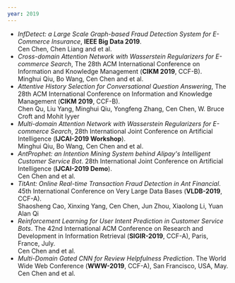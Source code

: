 ```yaml
---
year: 2019
---
```


- *InfDetect: a Large Scale Graph-based Fraud Detection System for E-Commerce Insurance*, **IEEE Big Data 2019**.  
   Cen Chen, Chen Liang and et al.
- *Cross-domain Attention Network with Wasserstein Regularizers for E-commerce Search*, The 28th ACM International Conference on Information and Knowledge Management (**CIKM 2019**, CCF-B).  
   Minghui Qiu, Bo Wang, Cen Chen and et al.
- *Attentive History Selection for Conversational Question Answering*, The 28th ACM International Conference on Information and Knowledge Management (**CIKM 2019**, CCF-B).  
   Chen Qu, Liu Yang, Minghui Qiu, Yongfeng Zhang, Cen Chen, W. Bruce Croft and Mohit Iyyer
- *Multi-domain Attention Network with Wasserstein Regularizers for E-commerce Search*, 28th International Joint Conference on Artificial Intelligence (**IJCAI-2019 Workshop**).  
   Minghui Qiu, Bo Wang, Cen Chen and et al.
- *AntProphet: an Intention Mining System behind Alipay's Intelligent Customer Service Bot*. 28th International Joint Conference on Artificial Intelligence (**IJCAI-2019 Demo**).  
   Cen Chen and et al.
- *TitAnt: Online Real-time Transaction Fraud Detection in Ant Financial*. 45th International Conference on Very Large Data Bases (**VLDB-2019**, CCF-A).  
   Shaosheng Cao, Xinxing Yang, Cen Chen, Jun Zhou, Xiaolong Li, Yuan Alan Qi
- *Reinforcement Learning for User Intent Prediction in Customer Service Bots*. The 42nd International ACM Conference on Research and Development in Information Retrieval (**SIGIR-2019**, CCF-A), Paris, France, July.  
   Cen Chen and et al.
- *Multi-Domain Gated CNN for Review Helpfulness Prediction*. The World Wide Web Conference (**WWW-2019**, CCF-A), San Francisco, USA, May.  
   Cen Chen and et al.
